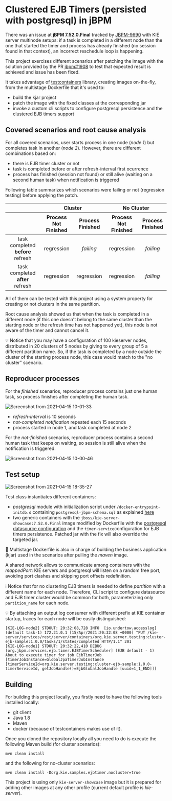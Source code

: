 Clustered EJB Timers (persisted with postgresql) in jBPM
========================================================

There was an issue at **jBPM 7.52.0.Final** tracked by [JBPM-9690](https://issues.redhat.com/browse/JBPM-9690) with KIE server multinode setups: if a task is completed in a different node than the one that started the timer and process has already finished (no session found in that context), an incorrect reschedule loop is happening.

This project exercises different scenarios after patching the image with the solution provided by the PR [jbpm#1908](https://github.com/kiegroup/jbpm/pull/1908) to test that expected result is achieved and issue has been fixed.

It takes advantage of [testcontainers](https://www.testcontainers.org) library, creating images on-the-fly, from the multistage Dockerfile that it's used to:
- build the kjar project
- patch the image with the fixed classes at the corresponding jar
- invoke a custom cli scripts to configure postgresql persistence and the clustered EJB timers support

## Covered scenarios and root cause analysis

For all covered scenarios, user starts process in one node (*node 1*) but completes task in another (*node 2*). 
However, there are different combinations based on:
- there is EJB timer cluster or not
- task is completed before or after refresh-interval first ocurrence
- process has finished (session not found) or still alive (waiting on a second human task) when notification is triggered

Following table summarizes which scenarios were failing or not (regression testing) before applying the patch.

<table class="table">
  <thead class="thead-dark">
    <tr>
      <th>
      <th align="center" colspan="2">Cluster</th>
      <th align="center" colspan="2">No Cluster</th>
    </tr>
    <tr>
      <th>
      <th>Process Not Finished
      <th>Process Finished
      <th>Process Not Finished
      <th>Process Finished
  </thead>
  <tr>
    <td align="center">task completed <strong>before</strong> refresh
    <td align="center">regression
    <td align="center"><em>failing</em>
    <td align="center">regression
    <td align="center"><em>failing</em>
   <tr>
    <td align="center">task completed <strong>after</strong> refresh
    <td align="center">regression
    <td align="center">regression
    <td align="center">regression
    <td align="center"><em>failing</em>
</table>

All of them can be tested with this project using a system property for creating or not clusters in the same partition.

Root cause analysis showed us that when the task is completed in a different node (if this one doesn't belong to the same cluster than the starting node or the refresh time has not happened yet), this node is not aware of the timer and cannot cancel it. 

:bulb: Notice that you may have a configuration of 100 kieserver nodes, distributed in 20 clusters of 5 nodes by giving to every group of 5 a different partition name. So, if the task is completed by a node outside the cluster of the starting process node, this case would match to the "no cluster" scenario.

## Reproducer processes

For the *finished* scenarios, reproducer process contains just one human task, so process finishes after completing the human task.

![Screenshot from 2021-04-15 10-01-33](https://user-images.githubusercontent.com/1962786/114835204-9d6faf00-9dd1-11eb-8401-648da02f703d.png)

- *refresh-interval* is 10 seconds
- *not-completed notification* repeated each 15 seconds
- process started in node 1, and task completed at node 2


For the *not-finished* scenarios, reproducer process contains a second human task that keeps on waiting, so session is still alive when the notification is triggered.

![Screenshot from 2021-04-15 10-00-46](https://user-images.githubusercontent.com/1962786/114835095-829d3a80-9dd1-11eb-8039-23ad91343f72.png)


## Test setup
![Screenshot from 2021-04-15 18-35-27](https://user-images.githubusercontent.com/1962786/114905634-74730c80-9e19-11eb-998d-1f0488110870.png)

Test class instantiates different containers:
- *postgresql* module with initialization script under `/docker-entrypoint-initdb.d` containing `postgresql-jbpm-schema.sql` as explained [here](https://hub.docker.com/_/postgres)
- two generic containers with the `jboss/kie-server-showcase:7.52.0.Final` image modified by Dockerfile with the [postgresql datasource configuration](https://access.redhat.com/documentation/en-us/red_hat_jboss_enterprise_application_platform/7.3/html-single/configuration_guide/index#example_postgresql_datasource) and the `timer-service`configuration for EJB timers persistence. Patched jar with the fix will also override the targeted jar.

:construction: Multistage Dockerfile is also in charge of building the business application (kjar) used in the scenarios after pulling the *maven* image.

A shared network allows to communicate among containers with the *mappedPort*: KIE servers and postgresql will listen on a random free port, avoiding port clashes and skipping port offsets redefinition. 

:information_source: Notice that for no clustering EJB timers is needed to define *partition* with a different name for each node. Therefore, CLI script to configure datasource and EJB timer cluster would be common for both, parameterizing only `partition_name` for each node.

:bulb: By attaching an output log consumer with different prefix at KIE container startup, traces for each node will be easily distinguished:
```
[KIE-LOG-node2] STDOUT: 20:32:08,728 INFO  [io.undertow.accesslog] (default task-1) 172.21.0.1 [15/Apr/2021:20:32:08 +0000] "PUT /kie-server/services/rest/server/containers/org.kie.server.testing:cluster-ejb-sample:1.0.0/tasks/1/states/completed HTTP/1.1" 201 
[KIE-LOG-node1] STDOUT: 20:32:22,410 DEBUG [org.jbpm.services.ejb.timer.EJBTimerScheduler] (EJB default - 1) About to execute timer for job EjbTimerJob [timerJobInstance=GlobalJpaTimerJobInstance [timerServiceId=org.kie.server.testing:cluster-ejb-sample:1.0.0-timerServiceId, getJobHandle()=EjbGlobalJobHandle [uuid=1_1_END]]]

```

## Building

For building this project locally, you firstly need to have the following tools installed locally:
- git client
- Java 1.8
- Maven
- docker (because of testcontainers makes use of it).

Once you cloned the repository locally all you need to do is execute the following Maven build (for cluster scenarios):

```
mvn clean install
```

and the following for no-cluster scenarios:

```
mvn clean install -Dorg.kie.samples.ejbtimer.nocluster=true
```

This project is using only `kie-server-showcase` image but it is prepared for adding other images at any other profile (current default profile is *kie-server*).


